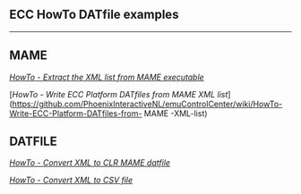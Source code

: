 ## ECC HowTo DATfile examples
***
## MAME
[_HowTo - Extract the XML list from MAME executable_](https://github.com/PhoenixInteractiveNL/emuControlCenter/wiki/HowTo-Extract-XML-list-from_MAME_executable)

[_HowTo - Write ECC Platform DATfiles from MAME XML list_](https://github.com/PhoenixInteractiveNL/emuControlCenter/wiki/HowTo-Write-ECC-Platform-DATfiles-from- MAME -XML-list)
## DATFILE
[_HowTo - Convert XML to CLR MAME datfile_](https://github.com/PhoenixInteractiveNL/emuControlCenter/wiki/HowTo-Convert-XML-to-CLR-MAME-datfile)

[_HowTo - Convert XML to CSV file_](https://github.com/PhoenixInteractiveNL/emuControlCenter/wiki/HowTo-Convert-XML-to-CSV-file)